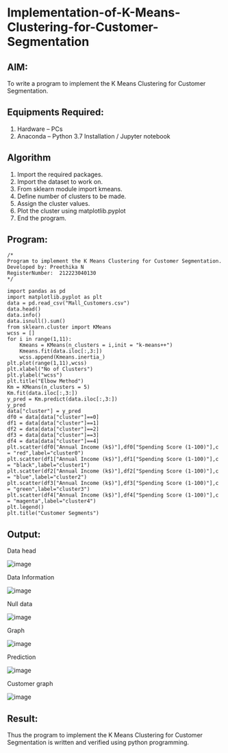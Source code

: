 # Implementation-of-K-Means-Clustering-for-Customer-Segmentation

## AIM:
To write a program to implement the K Means Clustering for Customer Segmentation.

## Equipments Required:
1. Hardware – PCs
2. Anaconda – Python 3.7 Installation / Jupyter notebook

## Algorithm
1. Import the required packages.
2. Import the dataset to work on.
3. From sklearn module import kmeans.
4. Define number of clusters to be made.
5. Assign the cluster values.
6. Plot the cluster using matplotlib.pyplot
7. End the program.
   

## Program:
```
/*
Program to implement the K Means Clustering for Customer Segmentation.
Developed by: Preethika N
RegisterNumber:  212223040130
*/

import pandas as pd
import matplotlib.pyplot as plt
data = pd.read_csv("Mall_Customers.csv")
data.head()
data.info()
data.isnull().sum()
from sklearn.cluster import KMeans
wcss = []
for i in range(1,11):
    Kmeans = KMeans(n_clusters = i,init = "k-means++")
    Kmeans.fit(data.iloc[:,3:])
    wcss.append(Kmeans.inertia_)
plt.plot(range(1,11),wcss)
plt.xlabel("No of Clusters")
plt.ylabel("wcss")
plt.title("Elbow Method")
Km = KMeans(n_clusters = 5)
Km.fit(data.iloc[:,3:])
y_pred = Km.predict(data.iloc[:,3:])
y_pred
data["cluster"] = y_pred
df0 = data[data["cluster"]==0]
df1 = data[data["cluster"]==1]
df2 = data[data["cluster"]==2]
df3 = data[data["cluster"]==3]
df4 = data[data["cluster"]==4]
plt.scatter(df0["Annual Income (k$)"],df0["Spending Score (1-100)"],c = "red",label="cluster0")
plt.scatter(df1["Annual Income (k$)"],df1["Spending Score (1-100)"],c = "black",label="cluster1")
plt.scatter(df2["Annual Income (k$)"],df2["Spending Score (1-100)"],c = "blue",label="cluster2")
plt.scatter(df3["Annual Income (k$)"],df3["Spending Score (1-100)"],c = "green",label="cluster3")
plt.scatter(df4["Annual Income (k$)"],df4["Spending Score (1-100)"],c = "magenta",label="cluster4")
plt.legend()
plt.title("Customer Segments")
```
## Output:

Data head 

![image](https://github.com/preethi2831/Implementation-of-K-Means-Clustering-for-Customer-Segmentation/assets/155142246/c79eead2-7eb7-416b-9ef9-7323a82e8189)

Data Information

![image](https://github.com/preethi2831/Implementation-of-K-Means-Clustering-for-Customer-Segmentation/assets/155142246/f668aa7c-9971-43c8-91dc-7511aa906448)

Null data

![image](https://github.com/preethi2831/Implementation-of-K-Means-Clustering-for-Customer-Segmentation/assets/155142246/764b94c0-08a2-4c15-a2ee-3daaaf91ac9d)

Graph

![image](https://github.com/preethi2831/Implementation-of-K-Means-Clustering-for-Customer-Segmentation/assets/155142246/dff6cf3a-cc4e-4218-a74e-74399d183a32)

Prediction

![image](https://github.com/preethi2831/Implementation-of-K-Means-Clustering-for-Customer-Segmentation/assets/155142246/797ecbdf-1b64-4c44-b5d7-d730cd82dc4a)

Customer graph

![image](https://github.com/preethi2831/Implementation-of-K-Means-Clustering-for-Customer-Segmentation/assets/155142246/36bc3148-7838-4605-a7a5-f7a51497e98f)

## Result:
Thus the program to implement the K Means Clustering for Customer Segmentation is written and verified using python programming.
